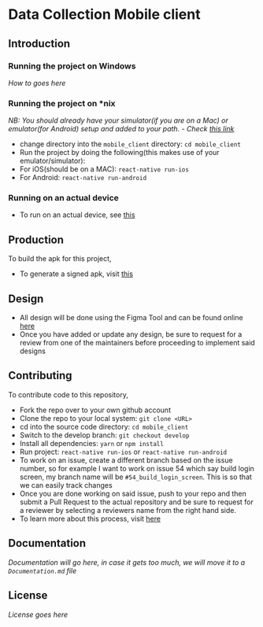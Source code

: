 # Data Collection Mobile client

## Introduction

### Running the project on Windows

*How to goes here*

### Running the project on *nix

*NB: You should already have your simulator(if you are on a Mac) or emulator(for Android) setup and added to your path.*
*- Check [this link](https://medium.com/@waqqas/how-to-setup-development-environment-for-react-native-on-ubuntu-18-04-4f9d84c587d9)*

* change directory into the `mobile_client` directory: `cd mobile_client`
* Run the project by doing the following(this makes use of your emulator/simulator):
* For iOS(should be on a MAC): `react-native run-ios`
* For Android: `react-native run-android`

### Running on an actual device

* To run on an actual device, see [this](https://facebook.github.io/react-native/docs/running-on-device)

## Production

To build the apk for this project,
* To generate a signed apk, visit [this](https://facebook.github.io/react-native/docs/signed-apk-android)

## Design
* All design will be done using the Figma Tool and can be found online [here]()
* Once you have added or update any design, be sure to request for a review from one of the maintainers before proceeding to implement said designs

## Contributing

To contribute code to this repository,
* Fork the repo over to your own github account
* Clone the repo to your local system: `git clone <URL>`
* cd into the source code directory: `cd mobile_client`
* Switch to the develop branch: `git checkout develop`
* Install all dependencies: `yarn` or `npm install`
* Run project: `react-native run-ios` or `react-native run-android`
* To work on an issue, create a different branch based on the issue number, so for example I want to work on issue 54 which say build login screen, my branch name will be `#54_build_login_screen`. This is so that we can easily track changes
* Once you are done working on said issue, push to your repo and then submit a Pull Request to the actual repository and be sure to request for a reviewer by selecting a reviewers name from the right hand side.
* To learn more about this process, visit [here](http://rogerdudler.github.io/git-guide/)

## Documentation

*Documentation will go here, in case it gets too much, we will move it to a `Documentation.md` file*

## License

*License goes here*
